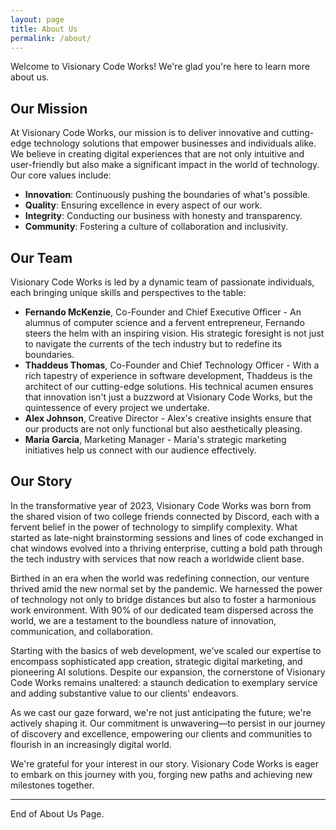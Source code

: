 ```yaml
---
layout: page
title: About Us
permalink: /about/
---
```


Welcome to Visionary Code Works! We're glad you're here to learn more about us.

## Our Mission

At Visionary Code Works, our mission is to deliver innovative and cutting-edge technology solutions that empower businesses and individuals alike. We believe in creating digital experiences that are not only intuitive and user-friendly but also make a significant impact in the world of technology. Our core values include:

- **Innovation**: Continuously pushing the boundaries of what's possible.
- **Quality**: Ensuring excellence in every aspect of our work.
- **Integrity**: Conducting our business with honesty and transparency.
- **Community**: Fostering a culture of collaboration and inclusivity.

## Our Team

Visionary Code Works is led by a dynamic team of passionate individuals, each bringing unique skills and perspectives to the table:

- **Fernando McKenzie**,  Co-Founder and Chief Executive Officer - An alumnus of computer science and a fervent entrepreneur, Fernando steers the helm with an inspiring vision. His strategic foresight is not just to navigate the currents of the tech industry but to redefine its boundaries.
- **Thaddeus Thomas**, Co-Founder and Chief Technology Officer - With a rich tapestry of experience in software development, Thaddeus is the architect of our cutting-edge solutions. His technical acumen ensures that innovation isn't just a buzzword at Visionary Code Works, but the quintessence of every project we undertake.
- **Alex Johnson**, Creative Director - Alex's creative insights ensure that our products are not only functional but also aesthetically pleasing.
- **Maria Garcia**, Marketing Manager - Maria's strategic marketing initiatives help us connect with our audience effectively.

<!-- [Additional team member profiles as needed.] -->

## Our Story

In the transformative year of 2023, Visionary Code Works was born from the shared vision of two college friends connected by Discord, each with a fervent belief in the power of technology to simplify complexity. What started as late-night brainstorming sessions and lines of code exchanged in chat windows evolved into a thriving enterprise, cutting a bold path through the tech industry with services that now reach a worldwide client base.

Birthed in an era when the world was redefining connection, our venture thrived amid the new normal set by the pandemic. We harnessed the power of technology not only to bridge distances but also to foster a harmonious work environment. With 90% of our dedicated team dispersed across the world, we are a testament to the boundless nature of innovation, communication, and collaboration.

Starting with the basics of web development, we've scaled our expertise to encompass sophisticated app creation, strategic digital marketing, and pioneering AI solutions. Despite our expansion, the cornerstone of Visionary Code Works remains unaltered: a staunch dedication to exemplary service and adding substantive value to our clients' endeavors.

As we cast our gaze forward, we're not just anticipating the future; we're actively shaping it. Our commitment is unwavering—to persist in our journey of discovery and excellence, empowering our clients and communities to flourish in an increasingly digital world.

We're grateful for your interest in our story. Visionary Code Works is eager to embark on this journey with you, forging new paths and achieving new milestones together.

<!-- [You can add more sections as needed, such as 'Our Values', 'Our Achievements', or 'Our Future Goals'.] -->

---

End of About Us Page.

<!--
### Notes:

- Tailor the content to accurately reflect the mission, team, and story of Visionary Code Works.
- Consider adding photographs or personal anecdotes to make the page more engaging.
- Update the team section with real names and roles, along with brief but impactful descriptions of their contributions.
- The story section should resonate with your audience, highlighting the journey, challenges, and achievements of your organization.
- You can expand on this template by adding more sections, like customer testimonials or future goals, to give a fuller picture of your organization.
-->

